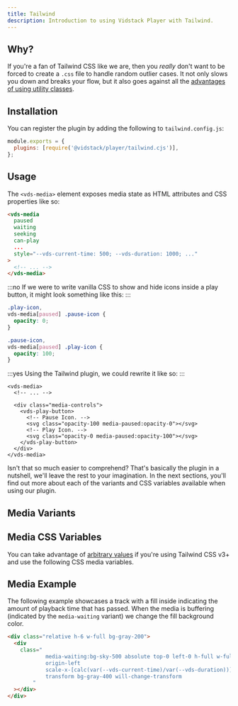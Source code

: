 ```yaml
---
title: Tailwind
description: Introduction to using Vidstack Player with Tailwind.
---
```


## Why?

If you're a fan of Tailwind CSS like we are, then you _really_ don't want to be forced to create
a `.css` file to handle random outlier cases. It not only slows you down and breaks your flow,
but it also goes against all the
[advantages of using utility classes](https://adamwathan.me/css-utility-classes-and-separation-of-concerns).

## Installation

You can register the plugin by adding the following to `tailwind.config.js`:

```js title=tailwind.config.js|copyHighlight{2}
module.exports = {
  plugins: [require('@vidstack/player/tailwind.cjs')],
};
```

## Usage

The `<vds-media>` element exposes media state as HTML attributes and CSS properties like so:

```html
<vds-media
  paused
  waiting
  seeking
  can-play
  ...
  style="--vds-current-time: 500; --vds-duration: 1000; ..."
>
  <!-- ... -->
</vds-media>
```

:::no
If we were to write vanilla CSS to show and hide icons inside a play button, it might look
something like this:
:::

```css
.play-icon,
vds-media[paused] .pause-icon {
  opacity: 0;
}

.pause-icon,
vds-media[paused] .play-icon {
  opacity: 100;
}
```

:::yes
Using the Tailwind plugin, we could rewrite it like so:
:::

```html{7,9}
<vds-media>
  <!-- ... -->

  <div class="media-controls">
    <vds-play-button>
      <!-- Pause Icon. -->
      <svg class="opacity-100 media-paused:opacity-0"></svg>
      <!-- Play Icon. -->
      <svg class="opacity-0 media-paused:opacity-100"></svg>
    </vds-play-button>
  </div>
</vds-media>
```

Isn't that so much easier to comprehend? That's basically the plugin in a nutshell,
we'll leave the rest to your imagination. In the next sections, you'll find out more about
each of the variants and CSS variables available when using our plugin.

## Media Variants

<script>
import MediaVariantsTable from '$lib/components/reference/MediaVariantsTable.md';
</script>

<MediaVariantsTable />

## Media CSS Variables

You can take advantage of [arbitrary values](https://tailwindcss.com/docs/adding-custom-styles#using-arbitrary-values)
if you're using Tailwind CSS v3+ and use the following CSS media variables.

<script>
import MediaVarsTable from '$lib/components/reference/MediaVarsTable.md';
</script>

<MediaVarsTable />

## Media Example

The following example showcases a track with a fill inside indicating the amount of
playback time that has passed. When the media is buffering (indicated by the `media-waiting` variant)
we change the fill background color.

```html copy
<div class="relative h-6 w-full bg-gray-200">
  <div
    class="
			media-waiting:bg-sky-500 absolute top-0 left-0 h-full w-full
			origin-left
			scale-x-[calc(var(--vds-current-time)/var(--vds-duration))]
			transform bg-gray-400 will-change-transform
		"
  ></div>
</div>
```
